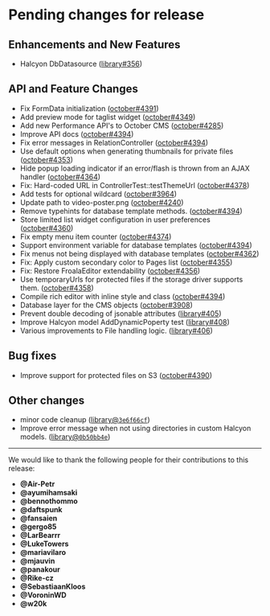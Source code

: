 # Pending changes for release

## Enhancements and New Features
- Halcyon DbDatasource ([library#356](https://github.com/octobercms/library/pull/356))

## API and Feature Changes
- Fix FormData initialization ([october#4391](https://github.com/octobercms/october/pull/4391))
- Add preview mode for taglist widget ([october#4349](https://github.com/octobercms/october/pull/4349))
- Add new Performance API's to October CMS ([october#4285](https://github.com/octobercms/october/pull/4285))
- Improve API docs ([october#4394](https://github.com/octobercms/october/pull/4394))
- Fix error messages in RelationController ([october#4394](https://github.com/octobercms/october/pull/4394))
- Use default options when generating thumbnails for private files ([october#4353](https://github.com/octobercms/october/pull/4353))
- Hide popup loading indicator if an error/flash is thrown from an AJAX handler ([october#4364](https://github.com/octobercms/october/pull/4364))
- Fix: Hard-coded URL in ControllerTest::testThemeUrl ([october#4378](https://github.com/octobercms/october/pull/4378))
- Add tests for optional wildcard ([october#3964](https://github.com/octobercms/october/pull/3964))
- Update path to video-poster.png ([october#4240](https://github.com/octobercms/october/pull/4240))
- Remove typehints for database template methods. ([october#4394](https://github.com/octobercms/october/pull/4394))
- Store limited list widget configuration in user preferences ([october#4360](https://github.com/octobercms/october/pull/4360))
- Fix empty menu item counter ([october#4374](https://github.com/octobercms/october/pull/4374))
- Support environment variable for database templates ([october#4394](https://github.com/octobercms/october/pull/4394))
- Fix menus not being displayed with database templates ([october#4362](https://github.com/octobercms/october/pull/4362))
- Fix: Apply custom secondary color to Pages list ([october#4355](https://github.com/octobercms/october/pull/4355))
- Fix: Restore FroalaEditor extendability ([october#4356](https://github.com/octobercms/october/pull/4356))
- Use temporaryUrls for protected files if the storage driver supports them.  ([october#4358](https://github.com/octobercms/october/pull/4358))
- Compile rich editor with inline style and class ([october#4394](https://github.com/octobercms/october/pull/4394))
- Database layer for the CMS objects ([october#3908](https://github.com/octobercms/october/pull/3908))
- Prevent double decoding of jsonable attributes ([library#405](https://github.com/octobercms/library/pull/405))
- Improve Halcyon model AddDynamicPoperty test ([library#408](https://github.com/octobercms/library/pull/408))
- Various improvements to File handling logic.  ([library#406](https://github.com/octobercms/library/pull/406))

## Bug fixes
- Improve support for protected files on S3 ([october#4390](https://github.com/octobercms/october/pull/4390))

## Other changes
- minor code cleanup ([library@`3e6f66cf`](https://github.com/octobercms/library/commit/3e6f66cfafe9d09f45594cda87744531b410386d))
- Improve error message when not using directories in custom Halcyon models. ([library@`0b50bb4e`](https://github.com/octobercms/library/commit/0b50bb4ef6f2294def6f9191808f16a95effacc0))

---

We would like to thank the following people for their contributions to this release:

- **@Air-Petr**
- **@ayumihamsaki**
- **@bennothommo**
- **@daftspunk**
- **@fansaien**
- **@gergo85**
- **@LarBearrr**
- **@LukeTowers**
- **@mariavilaro**
- **@mjauvin**
- **@panakour**
- **@Rike-cz**
- **@SebastiaanKloos**
- **@VoroninWD**
- **@w20k**